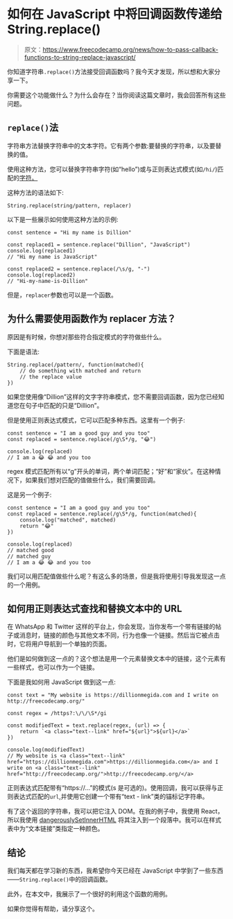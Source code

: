 # 如何在 JavaScript 中将回调函数传递给 String.replace()

> 原文：<https://www.freecodecamp.org/news/how-to-pass-callback-functions-to-string-replace-javascript/>

你知道字符串`.replace()`方法接受回调函数吗？我今天才发现，所以想和大家分享一下。

你需要这个功能做什么？为什么会存在？当你阅读这篇文章时，我会回答所有这些问题。

## `replace()`法

字符串方法替换字符串中的文本字符。它有两个参数:要替换的字符串，以及要替换的值。

使用这种方法，您可以替换字符串字符(如“hello”)或与正则表达式模式(如`/hi/`)匹配的[字符。](https://www.freecodecamp.org/news/javascript-string-replace-example-with-regex/)

这种方法的语法如下:

```
String.replace(string/pattern, replacer) 
```

以下是一些展示如何使用这种方法的示例:

```
const sentence = "Hi my name is Dillion"

const replaced1 = sentence.replace("Dillion", "JavaScript")
console.log(replaced1)
// "Hi my name is JavaScript"

const replaced2 = sentence.replace(/\s/g, "-")
console.log(replaced2)
// "Hi-my-name-is-Dillion" 
```

但是，`replacer`参数也可以是一个函数。

## 为什么需要使用函数作为 replacer 方法？

原因是有时候，你想对那些符合指定模式的字符做些什么。

下面是语法:

```
String.replace(/pattern/, function(matched){
    // do something with matched and return
    // the replace value
}) 
```

如果您使用像“Dillion”这样的文字字符串模式，您不需要回调函数，因为您已经知道您在句子中匹配的只是“Dillion”。

但是使用正则表达式模式，它可以匹配多种东西。这里有一个例子:

```
const sentence = "I am a good guy and you too"
const replaced = sentence.replace(/g\S*/g, "😂")

console.log(replaced)
// I am a 😂 😂 and you too 
```

regex 模式匹配所有以“g”开头的单词，两个单词匹配；“好”和“家伙”。在这种情况下，如果我们想对匹配的值做些什么，我们需要回调。

这是另一个例子:

```
const sentence = "I am a good guy and you too"
const replaced = sentence.replace(/g\S*/g, function(matched){
    console.log("matched", matched)
    return "😂"
})

console.log(replaced)
// matched good
// matched guy
// I am a 😂 😂 and you too 
```

我们可以用匹配值做些什么呢？有这么多的场景，但是我将使用引导我发现这一点的一个用例。

## 如何用正则表达式查找和替换文本中的 URL

在 WhatsApp 和 Twitter 这样的平台上，你会发现，当你发布一个带有链接的帖子或消息时，链接的颜色与其他文本不同，行为也像一个链接。然后当它被点击时，它将用户导航到一个单独的页面。

他们是如何做到这一点的？这个想法是用一个元素替换文本中的链接，这个元素有一些样式，也可以作为一个链接。

下面是我如何用 JavaScript 做到这一点:

```
const text = "My website is https://dillionmegida.com and I write on http://freecodecamp.org/"

const regex = /https?:\/\/\S*/gi

const modifiedText = text.replace(regex, (url) => {
    return `<a class="text--link" href="${url}">${url}</a>`
})

console.log(modifiedText)
// My website is <a class="text--link" href="https://dillionmegida.com">https://dillionmegida.com</a> and I write on <a class="text--link" href="http://freecodecamp.org/">http://freecodecamp.org/</a> 
```

正则表达式匹配带有“https://...”的模式(s 是可选的)。使用回调，我可以获得与正则表达式匹配的`url`,并使用它创建一个带有“text - link”类的锚标记字符串。

有了这个返回的字符串，我可以把它注入 DOM。在我的例子中，我使用 React，所以我使用 [dangerouslySetInnerHTML](https://reactjs.org/docs/dom-elements.html#dangerouslysetinnerhtml) 将其注入到一个段落中。我可以在样式表中为“文本链接”类指定一种颜色。

## 结论

我们每天都在学习新的东西，我希望你今天已经在 JavaScript 中学到了一些东西——`String.replace()`中的回调函数。

此外，在本文中，我展示了一个很好的利用这个函数的用例。

如果你觉得有帮助，请分享这个。